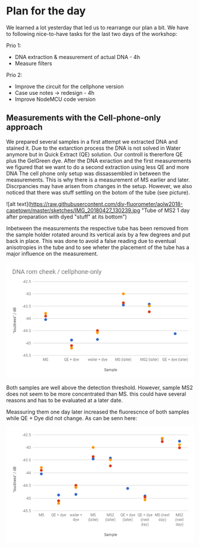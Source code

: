 # Plan for the day

We learned a lot yesterday that led us to rearrange our plan a bit. We have to following nice-to-have tasks for the last two days of the workshop:

Prio 1:
* DNA extraction & measurement of actual DNA - 4h
* Measure filters

Prio 2:
* Improve the circuit for the cellphone version
* Case use notes -> redesign - 4h
* Improve NodeMCU code version


## Measurements with the Cell-phone-only approach

We prepared several samples in a first attempt we extracted DNA and stained it. 
Due to the extarction process the DNA is not solved in Water anymore but in Quick Extract (QE) solution. Our controll is thererfore QE plus the GelGreen dye. 
After the DNA exraction and the first measurements we figured that we want to do a second extraction using less QE and more DNA
The cell phone only setup was dissassembled in between the measurements. 
This is why there is a measurement of MS earlier and later. Discrpancies may have arisen from changes in the setup. However, we also noticed that there was stuff settling on the botom of the tube (see picture).

![alt text](https://raw.githubusercontent.com/diy-fluorometer/aolw2018-capetown/master/sketches/IMG_20180427_130239.jpg "Tube of MS2 1 day after preparation with dyed "stuff" at its bottom")

Inbetween the measurements the respective tube has been removed from the sample holder rotated around its vertical axis by a few degrees and put back in place. This was done to avoid a false reading due to eventual anisotropies in the tube and to see wheter the placement of the tube has a major influence on the measurement.

![alt text](https://raw.githubusercontent.com/diy-fluorometer/aolw2018-capetown/master/analysis/DNA_cheek_cell%20(2).png "Measurement of Sample 1 (MS) Sample 2 (MS2) and the controll Quick Extract plus GelGreen dye and H2O plus Dye")

Both samples are well above the detection threshold. However, sample MS2 does not seem to be more concentrated than MS. this could have several reasons and has to be evaluated at a later date.

Meassuring them one day later increased the fluorescnce of both samples while QE + Dye did not change. As can be senn here: 


![alt text](https://raw.githubusercontent.com/diy-fluorometer/aolw2018-capetown/master/analysis/DNA_cheek_cell%20(3).png "Measurement of Sample 1 (MS) Sample 2 (MS2) and the controll Quick Extract plus GelGreen dye and H2O plus Dye")




